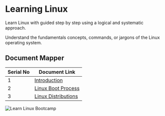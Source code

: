 # Learning Linux



Learn Linux with guided step by step using a logical and systematic approach.

Understand the fundamentals concepts, commands, or jargons of the Linux operating system.

## Document Mapper

| Serial No | Document Link |
| ------ | ------ |
| 1 | [Introduction][PlDa] |
| 2 | [Linux Boot Process][PlDb] |
| 3 | [Linux Distributions][PlDc]

[PlDa]: <./Linux/Introduction.md>
[PlDb]: <./Linux/Linux Boot Process.md>
[PlDc]: <./Rancher/Linux Distributions.md>

![Learn Linux Bootcamp](https://github.com/ashrafkgit/Linux/assets/134578702/da7bb4fa-b6a1-4102-a01f-53362d76154d)








